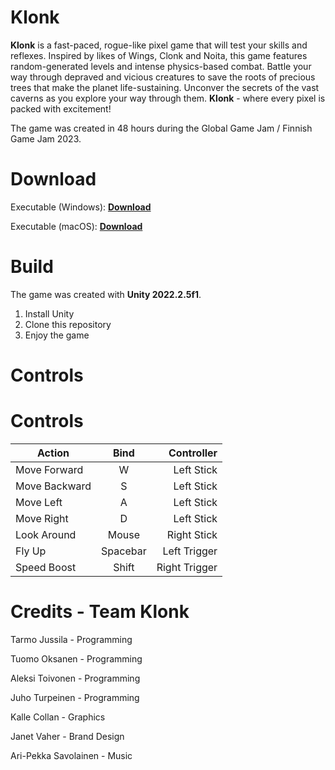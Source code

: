 
# Klonk

**Klonk** is a fast-paced, rogue-like pixel game that will test your skills and reflexes. Inspired by likes of Wings, Clonk and Noita, this game features random-generated levels and intense physics-based combat. Battle your way through depraved and vicious creatures to save the roots of precious trees that make the planet life-sustaining. Unconver the secrets of the vast caverns as you explore your way through them. **Klonk** - where every pixel is packed with excitement!

The game was created in 48 hours during the Global Game Jam / Finnish Game Jam 2023.

# Download

Executable (Windows): [**Download**](https://globalgamejam.org/2023/games/klonk-4)

Executable (macOS): [**Download**](https://globalgamejam.org/2023/games/klonk-4)

# Build

The game was created with **Unity 2022.2.5f1**.

 1. Install Unity
 2. Clone this repository
 3. Enjoy the game

# Controls

# Controls

| Action        | Bind           | Controller  |
| ------------- |:-------------:| -----:|
| Move Forward     | W | Left Stick |
| Move Backward     | S | Left Stick |
| Move Left | A | Left Stick |
| Move Right | D | Left Stick |
| Look Around | Mouse | Right Stick |
| Fly Up | Spacebar | Left Trigger |
| Speed Boost | Shift | Right Trigger |

# Credits - Team Klonk

Tarmo Jussila - Programming

Tuomo Oksanen - Programming

Aleksi Toivonen - Programming

Juho Turpeinen - Programming

Kalle Collan - Graphics

Janet Vaher - Brand Design

Ari-Pekka Savolainen - Music
